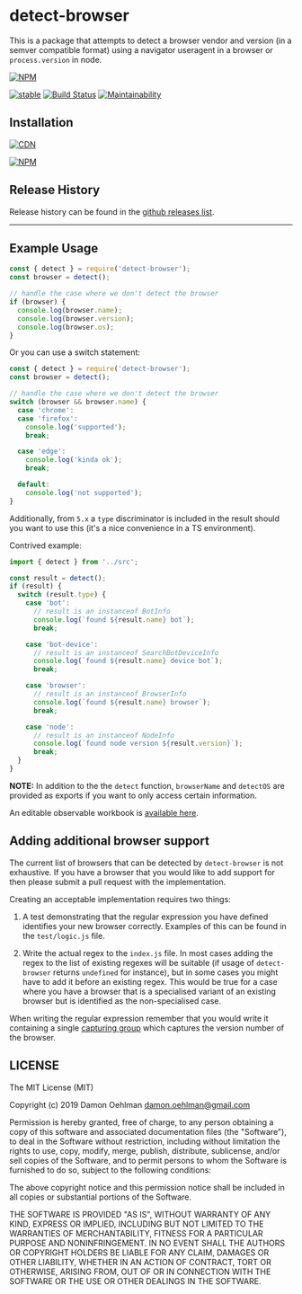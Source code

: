 # detect-browser

This is a package that attempts to detect a browser vendor and version (in
a semver compatible format) using a navigator useragent in a browser or
`process.version` in node.

[![NPM](https://nodei.co/npm/detect-browser.png)](https://nodei.co/npm/detect-browser/)

[![stable](https://img.shields.io/badge/stability-stable-green.svg)](https://github.com/dominictarr/stability#stable) [![Build Status](https://api.travis-ci.org/DamonOehlman/detect-browser.svg?branch=master)](https://travis-ci.org/DamonOehlman/detect-browser) [![Maintainability](https://api.codeclimate.com/v1/badges/84947fce3f3b06da69d0/maintainability)](https://codeclimate.com/github/DamonOehlman/detect-browser/maintainability)

## Installation

[![CDN](https://img.shields.io/badge/CDN-UNPKG-blue.svg)](https://unpkg.com/browse/detect-browser)

[![NPM](https://img.shields.io/badge/Package-npm-purple.svg)](https://www.npmjs.com/package/detect-browser)

## Release History

Release history can be found in the [github releases list](https://github.com/DamonOehlman/detect-browser/releases).

---

## Example Usage

```js
const { detect } = require('detect-browser');
const browser = detect();

// handle the case where we don't detect the browser
if (browser) {
  console.log(browser.name);
  console.log(browser.version);
  console.log(browser.os);
}
```

Or you can use a switch statement:

```js
const { detect } = require('detect-browser');
const browser = detect();

// handle the case where we don't detect the browser
switch (browser && browser.name) {
  case 'chrome':
  case 'firefox':
    console.log('supported');
    break;

  case 'edge':
    console.log('kinda ok');
    break;

  default:
    console.log('not supported');
}
```

Additionally, from `5.x` a `type` discriminator is included in the result
should you want to use this (it's a nice convenience in a TS environment).

Contrived example:

```ts
import { detect } from '../src';

const result = detect();
if (result) {
  switch (result.type) {
    case 'bot':
      // result is an instanceof BotInfo
      console.log(`found ${result.name} bot`);
      break;

    case 'bot-device':
      // result is an instanceof SearchBotDeviceInfo
      console.log(`found ${result.name} device bot`);
      break;

    case 'browser':
      // result is an instanceof BrowserInfo
      console.log(`found ${result.name} browser`);
      break;

    case 'node':
      // result is an instanceof NodeInfo
      console.log(`found node version ${result.version}`);
      break;
  }
}
```

**NOTE:** In addition to the the `detect` function, `browserName` and
`detectOS` are provided as exports if you want to only access certain
information.

An editable observable workbook is [available here](https://observablehq.com/@rayshan/browser-detection-tester-using-the-detect-browser-package).

## Adding additional browser support

The current list of browsers that can be detected by `detect-browser` is
not exhaustive. If you have a browser that you would like to add support for
then please submit a pull request with the implementation.

Creating an acceptable implementation requires two things:

1. A test demonstrating that the regular expression you have defined identifies
   your new browser correctly. Examples of this can be found in the
   `test/logic.js` file.

2. Write the actual regex to the `index.js` file. In most cases adding
   the regex to the list of existing regexes will be suitable (if usage of `detect-browser`
   returns `undefined` for instance), but in some cases you might have to add it before
   an existing regex. This would be true for a case where you have a browser that
   is a specialised variant of an existing browser but is identified as the
   non-specialised case.

When writing the regular expression remember that you would write it containing a
single [capturing group](https://regexone.com/lesson/capturing_groups) which
captures the version number of the browser.

## LICENSE

The MIT License (MIT)

Copyright (c) 2019 Damon Oehlman <damon.oehlman@gmail.com>

Permission is hereby granted, free of charge, to any person obtaining a copy
of this software and associated documentation files (the "Software"), to deal
in the Software without restriction, including without limitation the rights
to use, copy, modify, merge, publish, distribute, sublicense, and/or sell
copies of the Software, and to permit persons to whom the Software is
furnished to do so, subject to the following conditions:

The above copyright notice and this permission notice shall be included in all
copies or substantial portions of the Software.

THE SOFTWARE IS PROVIDED "AS IS", WITHOUT WARRANTY OF ANY KIND, EXPRESS OR
IMPLIED, INCLUDING BUT NOT LIMITED TO THE WARRANTIES OF MERCHANTABILITY,
FITNESS FOR A PARTICULAR PURPOSE AND NONINFRINGEMENT. IN NO EVENT SHALL THE
AUTHORS OR COPYRIGHT HOLDERS BE LIABLE FOR ANY CLAIM, DAMAGES OR OTHER
LIABILITY, WHETHER IN AN ACTION OF CONTRACT, TORT OR OTHERWISE, ARISING FROM,
OUT OF OR IN CONNECTION WITH THE SOFTWARE OR THE USE OR OTHER DEALINGS IN THE
SOFTWARE.
